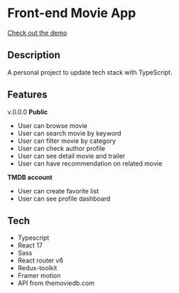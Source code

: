 # Front-end Movie App

[Check out the demo](boovie-tmdb.netlify.app)

## Description

A personal project to update tech stack with TypeScript.

## Features

v.0.0.0
**Public**

- User can browse movie
- User can search movie by keyword
- User can filter movie by category
- User can check author profile
- User can see detail movie and trailer
- User can have recommendation on related movie

**TMDB account**

- User can create favorite list
- User can see profile dashboard

## Tech

- Typescript
- React 17
- Sass
- React router v6
- Redux-toolkit
- Framer motion
- API from themoviedb.com
